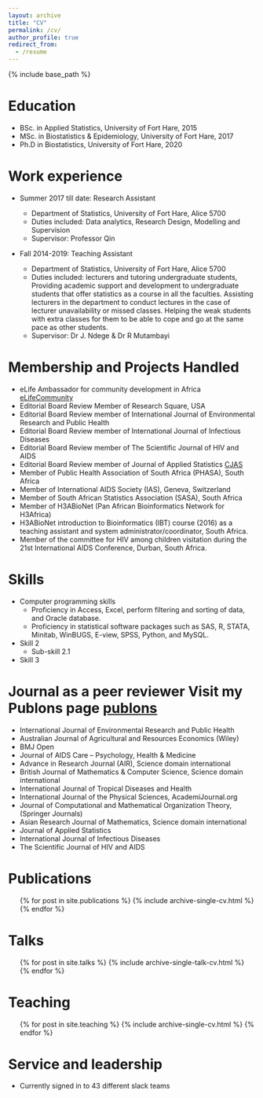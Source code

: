 ```yaml
---
layout: archive
title: "CV"
permalink: /cv/
author_profile: true
redirect_from:
  - /resume
---
```


{% include base_path %}

Education
======
* BSc. in Applied Statistics, University of Fort Hare, 2015
* MSc. in Biostatistics & Epidemiology, University of Fort Hare, 2017
* Ph.D in Biostatistics, University of Fort Hare, 2020

Work experience
======
* Summer 2017 till date: Research Assistant
  * Department of Statistics, University of Fort Hare, Alice 5700
  * Duties included: Data analytics, Research Design, Modelling and Supervision
  * Supervisor: Professor Qin

* Fall 2014-2019: Teaching Assistant
  * Department of Statistics, University of Fort Hare, Alice 5700
  * Duties included: lecturers and tutoring undergraduate students, Providing academic support and development       to undergraduate students that offer statistics as a course in all the faculties. Assisting lecturers in the     department to conduct lectures in the case of lecturer unavailability or missed classes. Helping the weak       students with extra classes for them to be able to cope and go at the same pace as other students.
  * Supervisor: Dr J. Ndege & Dr R Mutambayi
  
Membership and Projects Handled 
======
* eLife Ambassador for community development in Africa [eLifeCommunity](https://elifesciences.org/inside-elife/a946c355/elife-community-ambassadors-243-volunteers-join-the-programme-in-2019)
* Editorial Board Review Member of Research Square, USA
* Editorial Board Review member of International Journal of Environmental Research and Public Health
* Editorial Board Review member of International Journal of Infectious Diseases
* Editorial Board Review member of The Scientific Journal of HIV and AIDS
* Editorial Board Review member of Journal of Applied Statistics [CJAS](http://www.tandfonline.com/r/revieweraccess)
* Member of Public Health Association of South Africa (PHASA), South Africa
* Member of International AIDS Society (IAS), Geneva, Switzerland
* Member of South African Statistics Association (SASA), South Africa
* Member of H3ABioNet (Pan African Bioinformatics Network for H3Africa)
* H3ABioNet introduction to Bioinformatics (IBT) course (2016) as a teaching assistant and system administrator/coordinator, South Africa.
* Member of the committee for HIV among children visitation during the 21st International AIDS Conference, Durban, South Africa. 
  
Skills
======
* Computer programming skills
  * Proficiency in Access, Excel, perform filtering and sorting of data, and Oracle database.
  * Proficiency in statistical software packages such as SAS, R, STATA, Minitab, WinBUGS, E-view, SPSS, Python,     and MySQL.
* Skill 2
  * Sub-skill 2.1
* Skill 3

Journal as a peer reviewer Visit my Publons page [publons](https://publons.com/researcher/1242702/azeez-adeboye)
======
* International Journal of Environmental Research and Public Health
* Australian Journal of Agricultural and Resources Economics (Wiley)
* BMJ Open
* Journal of AIDS Care – Psychology, Health & Medicine
* Advance in Research Journal (AIR), Science domain international
* British Journal of Mathematics & Computer Science, Science domain international
* International Journal of Tropical Diseases and Health
* International Journal of the Physical Sciences, AcademiJournal.org
* Journal of Computational and Mathematical Organization Theory, (Springer Journals)
* Asian Research Journal of Mathematics, Science domain international
* Journal of Applied Statistics
* International Journal of Infectious Diseases
* The Scientific Journal of HIV and AIDS

Publications
======
  <ul>{% for post in site.publications %}
    {% include archive-single-cv.html %}
  {% endfor %}</ul>
  
Talks
======
  <ul>{% for post in site.talks %}
    {% include archive-single-talk-cv.html %}
  {% endfor %}</ul>
  
Teaching
======
  <ul>{% for post in site.teaching %}
    {% include archive-single-cv.html %}
  {% endfor %}</ul>
  
Service and leadership
======
* Currently signed in to 43 different slack teams
